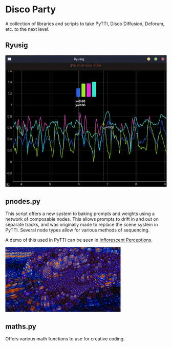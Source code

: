 # Disco Party

A collection of libraries and scripts to take PyTTI, Disco Diffusion, Deforum, etc. to the next level.

## Ryusig

![The ryusig graphing calculator](ryusig.png)

## pnodes.py

This script offers a new system to baking prompts and weights using a network of composable nodes.
This allows prompts to drift in and out on separate tracks, and was originally made to replace the scene system in PyTTI.
Several node types allow for various methods of sequencing.

A demo of this used in PyTTI can be seen in [Inflorescent Perceptions](https://www.youtube.com/watch?v=7FHZFIaeP4s).

![](nodes.png)

## maths.py

Offers various math functions to use for creative coding.


